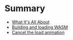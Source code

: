 # Summary

- [What It's All About](./what_its_all_about.md)
- [Building and loading WASM](./building_and_loading_wasm.md)
- [Cancel the load animation](./cancel_the_load_animation.md)
